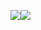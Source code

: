 <img src="https://img.shields.io/badge/42_Seoul-000000?style=flat-square&logo=42&logoColor=white"/><img src="https://img.shields.io/badge/joker7011@naver.com-EA4335?style=flat-square&logo=Gmail&logoColor=white"/>
